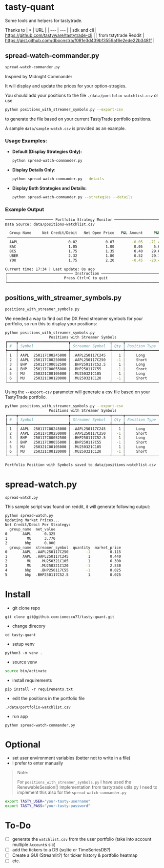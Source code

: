 # tasty-quant
Some tools and helpers for tastytrade.

Thanks to
| * | URL |
| --- | --- |
| sdk and cli | https://github.com/tastyware/tastytrade-cli |
| from tstytrade Reddit | https://gist.github.com/dboonstra/f081e3d439bf3559af6e2ede22b3481f |

## spread-watch-commander.py
```bash
spread-watch-commander.py
```
Inspired by Midnight Commander

It will display and update the prices for your option-stragies.

You should add your positions to the file
`./data/portfolio-watchlist.csv`
or use

```bash
python positions_with_streamer_symbols.py --export-csv
```

to generate the file based on your current TastyTrade portfolio positions.

A sample `data/sample-watch.csv` is provided as an example.

### **Usage Examples:**

   - **Default (Display Strategies Only):**
     ```bash
     python spread-watch-commander.py
     ```

   - **Display Details Only:**
     ```bash
     python spread-watch-commander.py --details
     ```

   - **Display Both Strategies and Details:**
     ```bash
     python spread-watch-commander.py --strategies --details
     ```

### **Example Output**

```bash
────────────────────── Portfolio Strategy Monitor ─────────────────────────
Data Source: data/positions-watchlist.csv

  Group Name     Net Credit/Debit   Net Open Price   P&L Amount     P&L %
 ──────────────────────────────────────────────────────────────────────────
  AAPL                       0.02             0.07        -0.05   -71.43%
  BAC                        1.05             1.00         0.05     5.00%
  BCS                        1.75             1.35         0.40    29.63%
  UBER                       2.32             1.80         0.52    29.17%
  YOU                        1.75             2.20        -0.45   -20.45%

Current time: 17:34 | Last update: 0s ago
╭────────────────────────────── Instruction ──────────────────────────────╮
│                          Press Ctrl+C to quit                           │
╰─────────────────────────────────────────────────────────────────────────╯
```

## positions_with_streamer_symbols.py
```bash
positions_with_streamer_symbols.py
```
We needed a way to find out the DX Feed streamer symbols for your portfolio, so run this to display your positions:

```bash
python positions_with_streamer_symbols.py
                    Positions with Streamer Symbols
┏━━━━┳━━━━━━━━━━━━━━━━━━━━━━━┳━━━━━━━━━━━━━━━━━━┳━━━━━┳━━━━━━━━━━━━━━━┓
┃ #  ┃ Symbol                ┃ Streamer Symbol  ┃ Qty ┃ Position Type ┃
┡━━━━╇━━━━━━━━━━━━━━━━━━━━━━━╇━━━━━━━━━━━━━━━━━━╇━━━━━╇━━━━━━━━━━━━━━━┩
│ 1  │ AAPL  250117C00245000 │ .AAPL250117C245  │   1 │     Long      │
│ 2  │ AAPL  250117C00250000 │ .AAPL250117C250  │  -1 │     Short     │
│ 3  │ BHP   250117C00052500 │ .BHP250117C52.5  │   1 │     Long      │
│ 4  │ BHP   250117C00055000 │ .BHP250117C55    │  -1 │     Short     │
│ 5  │ MU    250321C00105000 │ .MU250321C105    │   1 │     Long      │
│ 6  │ MU    250321C00120000 │ .MU250321C120    │  -1 │     Short     │
└────┴───────────────────────┴──────────────────┴─────┴───────────────┘
```

Using the `--export-csv` parameter will generate a csv file based on your TastyTrade portfolio.

```bash
python positions_with_streamer_symbols.py --export-csv
                    Positions with Streamer Symbols
┏━━━━┳━━━━━━━━━━━━━━━━━━━━━━━┳━━━━━━━━━━━━━━━━━━┳━━━━━┳━━━━━━━━━━━━━━━┓
┃ #  ┃ Symbol                ┃ Streamer Symbol  ┃ Qty ┃ Position Type ┃
┡━━━━╇━━━━━━━━━━━━━━━━━━━━━━━╇━━━━━━━━━━━━━━━━━━╇━━━━━╇━━━━━━━━━━━━━━━┩
│ 1  │ AAPL  250117C00245000 │ .AAPL250117C245  │   1 │     Long      │
│ 2  │ AAPL  250117C00250000 │ .AAPL250117C250  │  -1 │     Short     │
│ 3  │ BHP   250117C00052500 │ .BHP250117C52.5  │   1 │     Long      │
│ 4  │ BHP   250117C00055000 │ .BHP250117C55    │  -1 │     Short     │
│ 5  │ MU    250321C00105000 │ .MU250321C105    │   1 │     Long      │
│ 6  │ MU    250321C00120000 │ .MU250321C120    │  -1 │     Short     │
└────┴───────────────────────┴──────────────────┴─────┴───────────────┘

Portfolio Position with Symbols saved to data/positions-watchlist.csv
```

# spread-watch.py

```bash
spread-watch.py
```
This sample script was found on reddit, it will generate following output:

```bash
python spread-watch.py
Updating Market Prices...
Net Credit/Debit Per Strategy:
  group_name  net_value
0       AAPL      0.325
1         MU      3.770
2        bhp      0.000
  group_name  streamer_symbol  quantity  market_price
0       AAPL  .AAPL250117C250        -1         0.115
1       AAPL  .AAPL250117C245         1         0.440
2         MU    .MU250321C105         1         6.300
3         MU    .MU250321C120        -1         2.530
4        bhp    .BHP250117C55        -1         0.025
5        bhp  .BHP250117C52.5         1         0.025
```

# Install
- git clone repo
```
git clone git@github.com:ionescu77/tasty-quant.git
```
- change direcory
```
cd tasty-quant
```
- setup venv
```
python3 -m venv .
```
- source venv
```bash
source bin/activate
```
- install requirements
```
pip install -r requirements.txt
```
- edit the positions in the portfolio file
```
./data/portfolio-watchlist.csv
```
- run app
```
python spread-watch-commander.py
```

# Optional
- set user environment variables (better not to write in a file)
- I prefer to enter manually

> Note:
>
> For `positions_with_streamer_symbols.py` I have used the RenewableSession() implementation from tastytrade utils.py
> I need to implement this also for the `spread-watch-commander.py`

```bash
export TASTY_USER="your-tasty-username"
export TASTY_PASS="your-tasty-password"
```

# To-Do
- [ ] generate the `watchlist.csv` from the user portfolio (take into account multiple `Account`s sic)
- [ ] add the tickers to a DB (sqlite or TimeSeriesDB?)
- [ ] Create a GUI (Streamlit?) for ticker history & portfolio heatmap
- [ ] etc.
